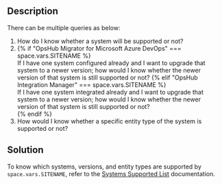 ## Description

There can be multiple queries as below: 

1. How do I know whether a system will be supported or not?
2. {% if "OpsHub Migrator for Microsoft Azure DevOps" === space.vars.SITENAME %}   
   If I have one system configured already and I want to upgrade that system to a newer version; how would I know whether the newer version of that system is still supported or not?
   {% elif "OpsHub Integration Manager" === space.vars.SITENAME %}  
   If I have one system integrated already and I want to upgrade that system to a newer version; how would I know whether the newer version of that system is still supported or not?  
   {% endif %}
3. How would I know whether a specific entity type of the system is supported or not? 

## Solution

To know which systems, versions, and entity types are supported by <code class="expression">space.vars.SITENAME</code>, refer to the [Systems Supported List](../../../supported-connectors/systems-supported.md) documentation.
